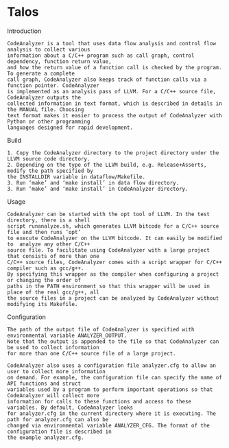# Talos

Introduction

    CodeAnalyzer is a tool that uses data flow analysis and control flow analysis to collect various 
    information about a C/C++ program such as call graph, control dependency, function return value, 
    and how the return value of a function call is checked by the program. To generate a complete 
    call graph, CodeAnalyzer also keeps track of function calls via a function pointer. CodeAnalyzer 
    is implemented as an analysis pass of LLVM. For a C/C++ source file, CodeAnalyzer outputs the 
    collected information in text format, which is described in details in the MANUAL file. Choosing 
    text format makes it easier to process the output of CodeAnalyzer with Python or other programming 
    languages designed for rapid development.

Build

    1. Copy the CodeAnalyzer directory to the project directory under the LLVM source code directory.
    2. Depending on the type of the LLVM build, e.g. Release+Asserts, modify the path specified by 
    the INSTALLDIR variable in dataflow/Makefile.
    3. Run ‘make’ and ‘make install’ in data flow directory.
    3. Run ‘make’ and ‘make install’ in CodeAnalyzer directory.  

Usage

    CodeAnalyzer can be started with the opt tool of LLVM. In the test directory, there is a shell 
    script runanalyze.sh, which generates LLVM bitcode for a C/C++ source file and then runs ‘opt’ 
    to execute CodeAnalyzer on the LLVM bitcode. It can easily be modified to  analyze any other C/C++
    source file. To facilitate using CodeAnalyzer with a large project that consists of more than one 
    C/C++ source files, CodeAnalyzer comes with a script wrapper for C/C++ compiler such as gcc/g++. 
    By specifying this wrapper as the compiler when configuring a project or changing the order of 
    paths in the PATH environment so that this wrapper will be used in place of the real gcc/g++, all 
    the source files in a project can be analyzed by CodeAnalyzer without modifying its Makefile. 

Configuration

    The path of the output file of CodeAnalyzer is specified with environmental variable ANALYZER_OUTPUT. 
    Note that the output is appended to the file so that CodeAnalyzer can be used to collect information 
    for more than one C/C++ source file of a large project.
    
    CodeAnalyzer also uses a configuration file analyzer.cfg to allow an user to collect more information
    on demand. For example, the configuration file can specify the name of API functions and struct 
    variables used by a program to perform important operations so that CodeAnalyzer will collect more 
    information for calls to these functions and access to these variables. By default, CodeAnalyzer looks 
    for analyzer.cfg in the current directory where it is executing. The path for analyzer.cfg can also be 
    changed via environmental variable ANALYZER_CFG. The format of the configuration file is described in 
    the example analyzer.cfg.
    
